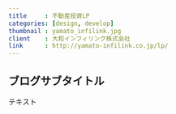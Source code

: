 ```yaml
---
title     : 不動産投資LP
categories: [design, develop]
thumbnail : yamato_infilink.jpg
client    : 大和インフィリンク株式会社
link      : http://yamato-infilink.co.jp/lp/
---
```


## ブログサブタイトル

テキスト